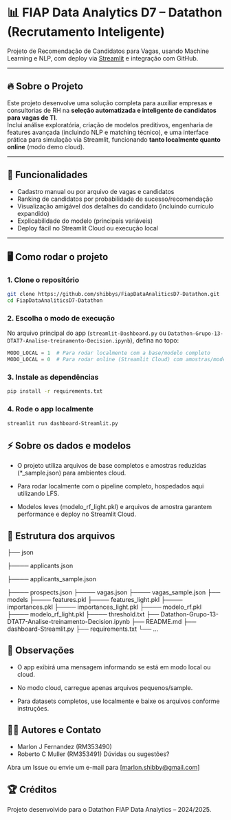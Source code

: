 # 📊 FIAP Data Analytics D7 – Datathon (Recrutamento Inteligente)

Projeto de Recomendação de Candidatos para Vagas, usando Machine Learning e NLP, com deploy via [Streamlit](https://streamlit.io/) e integração com GitHub.

---

## 🔥 Sobre o Projeto

Este projeto desenvolve uma solução completa para auxiliar empresas e consultorias de RH na **seleção automatizada e inteligente de candidatos para vagas de TI**.  
Inclui análise exploratória, criação de modelos preditivos, engenharia de features avançada (incluindo NLP e matching técnico), e uma interface prática para simulação via Streamlit, funcionando **tanto localmente quanto online** (modo demo cloud).

---

## 🚦 Funcionalidades

- Cadastro manual ou por arquivo de vagas e candidatos
- Ranking de candidatos por probabilidade de sucesso/recomendação
- Visualização amigável dos detalhes do candidato (incluindo currículo expandido)
- Explicabilidade do modelo (principais variáveis)
- Deploy fácil no Streamlit Cloud ou execução local

---

## 🖥️ Como rodar o projeto

### 1. Clone o repositório

```bash
git clone https://github.com/shibbys/FiapDataAnaliticsD7-Datathon.git
cd FiapDataAnaliticsD7-Datathon
```
### 2. Escolha o modo de execução

No arquivo principal do app (`streamlit-Dashboard.py` ou `Datathon-Grupo-13-DTAT7-Analise-treinamento-Decision.ipynb`), defina no topo:

```python
MODO_LOCAL = 1  # Para rodar localmente com a base/modelo completo
MODO_LOCAL = 0  # Para rodar online (Streamlit Cloud) com amostras/modelo leve

```
### 3. Instale as dependências
```bash
pip install -r requirements.txt
```

### 4. Rode o app localmente
```bash
streamlit run dashboard-Streamlit.py
```
## ⚡️ Sobre os dados e modelos

- O projeto utiliza arquivos de base completos e amostras reduzidas (*_sample.json) para ambientes cloud.

- Para rodar localmente com o pipeline completo, hospedados aqui utilizando LFS.

- Modelos leves (modelo_rf_light.pkl) e arquivos de amostra garantem performance e deploy no Streamlit Cloud.

## 📁 Estrutura dos arquivos

├── json

├──── applicants.json

├──── applicants_sample.json

├──── prospects.json
├──── vagas.json
├──── vagas_sample.json
├── models
├──── features.pkl
├──── features_light.pkl
├──── importances.pkl
├──── importances_light.pkl
├──── modelo_rf.pkl
├──── modelo_rf_light.pkl
├──── threshold.txt
├── Datathon-Grupo-13-DTAT7-Analise-treinamento-Decision.ipynb
├── README.md
├── dashboard-Streamlit.py
├── requirements.txt
└── ...

## 📝 Observações

- O app exibirá uma mensagem informando se está em modo local ou cloud.

- No modo cloud, carregue apenas arquivos pequenos/sample.

- Para datasets completos, use localmente e baixe os arquivos conforme instruções.

## 👨‍💻 Autores e Contato
- Marlon J Fernandez (RM353490)
- Roberto C Muller (RM353491)
Dúvidas ou sugestões?

Abra um Issue ou envie um e-mail para [marlon.shibby@gmail.com]

## 🏆 Créditos

Projeto desenvolvido para o Datathon FIAP Data Analytics – 2024/2025.
